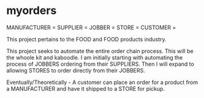 # myorders


MANUFACTURER = 
SUPPLIER =
JOBBER =
STORE =
CUSTOMER = 

This project pertains to the FOOD and FOOD products industry.

This project seeks to automate the entire order chain process. This will be the whoole kit and kaboodle. 
I am initially starting with automating the process of JOBBERS ordering from their SUPPLIERS.
Then I will expand to allowing STORES to order directly from their JOBBERS.

Eventually/Theoretically - A customer can place an order for a product from a MANUFACTURER and have it shipped to a STORE for pickup.
